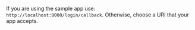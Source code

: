  If you are using the sample app use: `http://localhost:8000/login/callback`.
  Otherwise, choose a URI that your app accepts.
